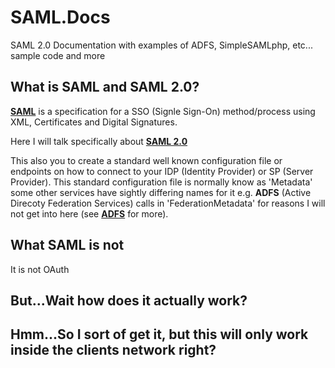 # SAML.Docs
SAML 2.0 Documentation with examples of ADFS, SimpleSAMLphp, etc... sample code and more

## What is **SAML** and **SAML 2.0**?
**[SAML](https://www.oasis-open.org/standards#samlv2.0)** is a specification for a SSO (Signle Sign-On) method/process using XML, Certificates and Digital Signatures.

Here I will talk specifically about **[SAML 2.0](https://www.oasis-open.org/standards#samlv2.0)**


This also you to create a standard well known configuration file or endpoints on how to connect to your IDP (Identity Provider) or SP (Server Provider).
This standard configuration file is normally know as 'Metadata' some other services have sightly differing names for it e.g. **ADFS** (Active Direcoty Federation Services)
calls in 'FederationMetadata' for reasons I will not get into here (see **[ADFS](./ADFS.md)** for more).


## What SAML is not
It is not OAuth


## But...Wait how does it actually work?


## Hmm...So I sort of get it, but this will only work inside the clients network right?

